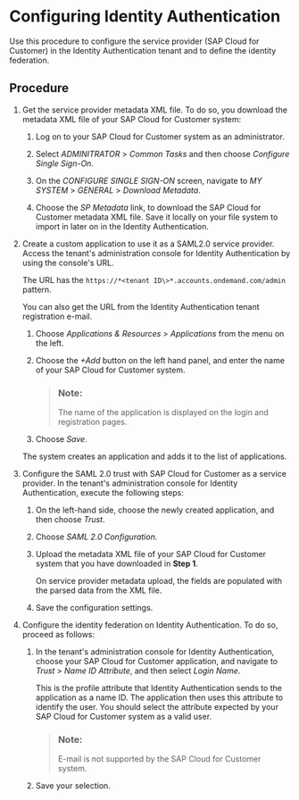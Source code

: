 <!-- loio5e9e996add534a508d0afe1a341de2ac -->

# Configuring Identity Authentication

Use this procedure to configure the service provider \(SAP Cloud for Customer\) in the Identity Authentication tenant and to define the identity federation.



<a name="loio5e9e996add534a508d0afe1a341de2ac__steps_tfd_h1x_k2b"/>

## Procedure

1.  Get the service provider metadata XML file. To do so, you download the metadata XML file of your SAP Cloud for Customer system:

    1.  Log on to your SAP Cloud for Customer system as an administrator.

    2.  Select *ADMINITRATOR* \> *Common Tasks* and then choose *Configure Single Sign-On*.

    3.  On the *CONFIGURE SINGLE SIGN-ON* screen, navigate to *MY SYSTEM* \> *GENERAL* \> *Download Metadata*.

    4.  Choose the *SP Metadata* link, to download the SAP Cloud for Customer metadata XML file. Save it locally on your file system to import in later on in the Identity Authentication.


2.  Create a custom application to use it as a SAML2.0 service provider. Access the tenant's administration console for Identity Authentication by using the console's URL.

    The URL has the `https://*<tenant ID\>*.accounts.ondemand.com/admin` pattern.

    You can also get the URL from the Identity Authentication tenant registration e-mail.

    1.  Choose *Applications & Resources* \> *Applications* from the menu on the left.

    2.  Choose the *+Add* button on the left hand panel, and enter the name of your SAP Cloud for Customer system.

        > ### Note:  
        > The name of the application is displayed on the login and registration pages.

    3.  Choose *Save*.


    The system creates an application and adds it to the list of applications.

3.  Configure the SAML 2.0 trust with SAP Cloud for Customer as a service provider. In the tenant's administration console for Identity Authentication, execute the following steps:

    1.  On the left-hand side, choose the newly created application, and then choose *Trust*.

    2.  Choose *SAML 2.0 Configuration*.

    3.  Upload the metadata XML file of your SAP Cloud for Customer system that you have downloaded in **Step 1**.

        On service provider metadata upload, the fields are populated with the parsed data from the XML file.

    4.  Save the configuration settings.


4.  Configure the identity federation on Identity Authentication. To do so, proceed as follows:

    1.  In the tenant's administration console for Identity Authentication, choose your SAP Cloud for Customer application, and navigate to *Trust* \> *Name ID Attribute*, and then select *Login Name*.

        This is the profile attribute that Identity Authentication sends to the application as a name ID. The application then uses this attribute to identify the user. You should select the attribute expected by your SAP Cloud for Customer system as a valid user.

        > ### Note:  
        > E-mail is not supported by the SAP Cloud for Customer system.

    2.  Save your selection.



